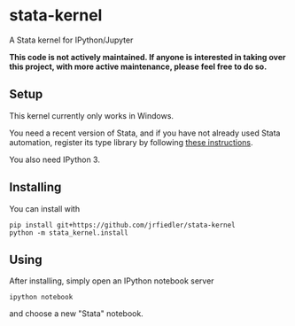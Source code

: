 # stata-kernel
A Stata kernel for IPython/Jupyter

**This code is not actively maintained. If anyone is interested in taking over this project, with more active maintenance, please feel free to do so.**

## Setup
This kernel currently only works in Windows.

You need a recent version of Stata, 
and if you have not already used Stata automation, register its type library 
by following [these instructions](http://www.stata.com/automation/#createmsapp).

You also need IPython 3.

## Installing
You can install with

    pip install git+https://github.com/jrfiedler/stata-kernel
    python -m stata_kernel.install
	
## Using
After installing, simply open an IPython notebook server

    ipython notebook
	
and choose a new "Stata" notebook.
